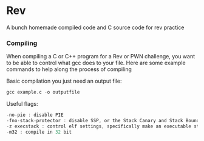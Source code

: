 # Rev
A bunch homemade compiled code and C source code for rev practice

### Compiling

When compiling a C or C++ program for a Rev or PWN challenge, you want to be able to control what gcc does to your file. Here are some example commands to help along the process of compiling

Basic compilation you just need an output file:
```C
gcc example.c -o outputfile
```

Useful flags:
```C
-no-pie : disable PIE
-fno-stack-protector : disable SSP, or the Stack Canary and Stack Bounds checks
-z execstack : control elf settings, specifically make an executable stack
-m32 : compile in 32 bit
```
